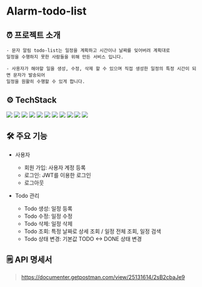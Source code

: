 # Alarm-todo-list

## ⏰ 프로젝트 소개

```
- 문자 알림 todo-list는 일정을 계획하고 시간이나 날짜를 잊어버려 계획대로
일정을 수행하지 못한 사람들을 위해 만든 서비스 입니다.

- 사용자가 해야할 일을 생성, 수정, 삭제 할 수 있으며 직접 생성한 일정의 특정 시간이 되면 문자가 발송되어 
일정을 원활히 수행할 수 있게 합니다.
```

## ⚙️ TechStack
<div align="left">
<img src="https://img.shields.io/badge/Java-007396?style=flat&logo=OpenJDK&logoColor=white"/>
<img src="https://img.shields.io/badge/Spring-6DB33F?style=flat&logo=Spring&logoColor=white"/>
<img src="https://img.shields.io/badge/JPA-6DB33F?style=flat&logo=&logoColor=white"/> 
<img src="https://img.shields.io/badge/SpringScheduler-6DB33F?style=flat&logo=springScheduler&logoColor=white"/> 
<img src="https://img.shields.io/badge/MySQL-4479A1?style=flat&logo=MySQL&logoColor=white"/> 
<img src="https://img.shields.io/badge/H2-09476B?style=flat&logo=h2database&logoColor=white"/>
<img src="https://img.shields.io/badge/SpringSecurity-6DB33F?style=flat&logo=springsecurity&logoColor=white"/>
<img src="https://img.shields.io/badge/QueryDSL-0769AD?style=flat&logo=QueryDSL&logoColor=white"/>
<img src="https://img.shields.io/badge/Junit5-25A162?style=flat&logo=junit5&logoColor=white"/>
<img src="https://img.shields.io/badge/Docker Compose-2496ED?style=flat&logo=docker&logoColor=white"/>
<img src="https://img.shields.io/badge/Redis-FF4438?style=flat&logo=Redis&logoColor=white"/>

## 🛠️ 주요 기능

- 사용자
    - 회원 가입: 사용자 계정 등록
    - 로그인: JWT를 이용한 로그인
    - 로그아웃

- Todo 관리
    - Todo 생성: 일정 등록
    - Todo 수정: 일정 수정
    - Todo 삭제: 일정 삭제
    - Todo 조회: 특정 날짜로 상세 조회 / 일정 전체 조회, 일정 검색
    - Todo 상태 변경: 기본값 TODO <-> DONE 상태 변경

## 🗒️ API 명세서
> https://documenter.getpostman.com/view/25131614/2sB2cbaJe9
